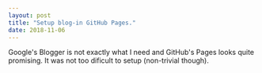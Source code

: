 ```yaml
---
layout: post
title: "Setup blog-in GitHub Pages."
date: 2018-11-06
---
```


Google's Blogger is not exactly what I need and GitHub's Pages looks quite promising. It was not too dificult to setup (non-trivial though).
